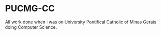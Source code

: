 # PUCMG-CC
All work done when i was on University Pontifical Catholic of Minas Gerais doing Computer Science.
